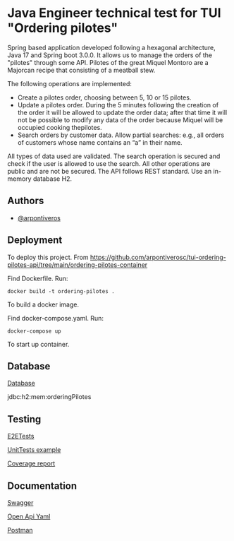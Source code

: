 
# Java Engineer technical test for TUI "Ordering pilotes"

Spring based application developed following a hexagonal architecture, Java 17 and Spring boot 3.0.0. It allows us to manage the orders of the "pilotes" through some API. Pilotes of the great Miquel Montoro are a Majorcan recipe that consisting of a meatball stew.

The following operations are implemented:
- Create a pilotes order, choosing between 5, 10 or 15 pilotes.
- Update a pilotes order. During the 5 minutes following the creation of the order it will be allowed to update the order data; after that time it will not be possible to modify any data of the order because Miquel will be occupied cooking thepilotes.
- Search orders by customer data. Allow partial searches: e.g., all orders of customers whose name contains an “a” in their name.

All types of data used are validated. 
The search operation is secured and check if the user is allowed to use the search. All other operations are public and are not be secured.
The API follows REST standard.
Use an in-memory database H2.



## Authors

- [@arpontiveros](https://github.com/arpontiverosc)


## Deployment

To deploy this project. From https://github.com/arpontiverosc/tui-ordering-pilotes-api/tree/main/ordering-pilotes-container

Find Dockerfile. Run:

    docker build -t ordering-pilotes .

To build a docker image.

Find docker-compose.yaml. Run:

    docker-compose up

To start up container.

## Database

[Database](http://localhost:8080/h2-console/login.jsp)

jdbc:h2:mem:orderingPilotes

## Testing

[E2ETests](https://github.com/arpontiverosc/tui-ordering-pilotes-api/tree/main/ordering-pilotes-container/src/test/java/com/tui/ordering/pilotes)

[UnitTests example](https://github.com/arpontiverosc/tui-ordering-pilotes-api/tree/main/ordering-pilotes-use-case/src/test/java/com/tui/ordering/pilotes)

[Coverage report](https://github.com/arpontiverosc/tui-ordering-pilotes-api/blob/main/htmlReport/index.html)


## Documentation

[Swagger](http://localhost:8080/swagger-ui/index.html)

[Open Api Yaml](https://github.com/arpontiverosc/tui-ordering-pilotes-api/blob/main/postman/openapi.yaml)

[Postman](https://github.com/arpontiverosc/tui-ordering-pilotes-api/tree/main/postman)



